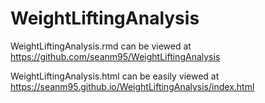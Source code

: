 WeightLiftingAnalysis
=====================
WeightLiftingAnalysis.rmd can be viewed at https://github.com/seanm95/WeightLiftingAnalysis

WeightLiftingAnalysis.html can be easily viewed at https://seanm95.github.io/WeightLiftingAnalysis/index.html



